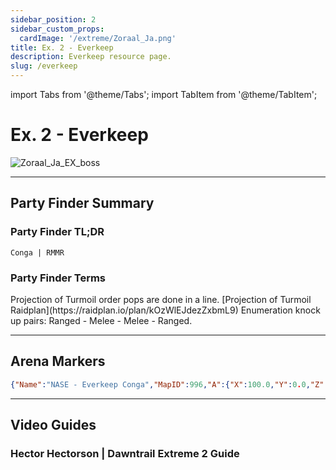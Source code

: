```yaml
---
sidebar_position: 2
sidebar_custom_props:
  cardImage: '/extreme/Zoraal_Ja.png'
title: Ex. 2 - Everkeep
description: Everkeep resource page.
slug: /everkeep
---
```


import Tabs from '@theme/Tabs';
import TabItem from '@theme/TabItem';

# Ex. 2 - Everkeep
![Zoraal_Ja_EX_boss](/extreme/Zoraal_Ja.png)

***

## Party Finder Summary

### Party Finder TL;DR

```
Conga | RMMR
```

### Party Finder Terms

<Tabs>
  <TabItem value="Conga" label="Conga" default>
    Projection of Turmoil order pops are done in a line. [Projection of Turmoil Raidplan](https://raidplan.io/plan/kOzWlEJdezZxbmL9)
  </TabItem>
  <TabItem value="Braindead B2" label="Braindead B2">
    Enumeration knock up pairs: Ranged - Melee - Melee - Ranged. 
  </TabItem>
</Tabs>

***

## Arena Markers

```json
{"Name":"NASE - Everkeep Conga","MapID":996,"A":{"X":100.0,"Y":0.0,"Z":87.5,"ID":0,"Active":true},"B":{"X":100.0,"Y":0.0,"Z":102.5,"ID":1,"Active":true},"C":{"X":94.5,"Y":0.0,"Z":77.8,"ID":2,"Active":true},"D":{"X":100.0,"Y":0.0,"Z":117.5,"ID":3,"Active":true},"One":{"X":100.0,"Y":0.0,"Z":95.0,"ID":4,"Active":true},"Two":{"X":100.0,"Y":0.0,"Z":110.0,"ID":5,"Active":true},"Three":{"X":105.5,"Y":0.0,"Z":77.8,"ID":6,"Active":true},"Four":{"X":100.0,"Y":0.0,"Z":125.0,"ID":7,"Active":true}}
```

***

## Video Guides

### Hector Hectorson | Dawntrail Extreme 2 Guide

<YouTube youTubeId="Du3QNaUkIt0" />
